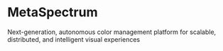 # MetaSpectrum
Next-generation, autonomous color management platform for scalable, distributed, and intelligent visual experiences
